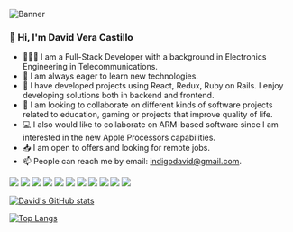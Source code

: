 ![Banner](https://user-images.githubusercontent.com/97900045/171921909-a02cd173-5b92-4335-b560-b126261b00c9.png)


### 👋 Hi, I'm David Vera Castillo 

- 🧑🏻‍💻 I am a Full-Stack Developer with a background in Electronics Engineering in Telecommunications.
- 🤔 I am always eager to learn new technologies.
- 👀 I have developed projects using React, Redux, Ruby on Rails. I enjoy developing solutions both in backend and frontend.
- 💞️ I am looking to collaborate on different kinds of software projects related to education, gaming or projects that improve quality of life. 
- 💻 I also would like to collaborate on ARM-based software since I am interested in the new Apple Processors capabilities.
- 📥 I am open to offers and looking for remote jobs.
- 📫 People can reach me by email: indigodavid@gmail.com.

![](https://img.shields.io/badge/OS-MacOs-informational?style=flat&logo=apple&logoColor=white&color=a6db5c)
![](https://img.shields.io/badge/Editor-VsCode-informational?style=flat&logo=visualstudiocode&logoColor=white&color=a6db5c)
![](https://img.shields.io/badge/Code-Ruby-informational?style=flat&logo=ruby&logoColor=white&color=a6db5c)
![](https://img.shields.io/badge/Code-JavaScript-informational?style=flat&logo=javascript&logoColor=white&color=a6db5c)
![](https://img.shields.io/badge/Code-Java-informational?style=flat&logo=oracle&logoColor=white&color=a6db5c)
![](https://img.shields.io/badge/Framework-React-informational?style=flat&logo=react&logoColor=white&color=a6db5c)
![](https://img.shields.io/badge/Framework-Ruby_on_Rails-informational?style=flat&logo=rubyonrails&logoColor=white&color=a6db5c)
![](https://img.shields.io/badge/Tools-PostgreSQL-informational?style=flat&logo=postgresql&logoColor=white&color=a6db5c)
![](https://img.shields.io/badge/Tools-Redux-informational?style=flat&logo=redux&logoColor=white&color=a6db5c)
![](https://img.shields.io/badge/Tools-Tailwind_CSS-informational?style=flat&logo=tailwindcss&logoColor=white&color=a6db5c)
![](https://img.shields.io/badge/Tools-SASS-informational?style=flat&logo=sass&logoColor=white&color=a6db5c)


[![David's GitHub stats](https://github-readme-stats.vercel.app/api?username=indigodavid&show_icons=true&theme=ayu-mirage)](https://github.com/indigodavid/github-readme-stats)

[![Top Langs](https://github-readme-stats.vercel.app/api/top-langs/?username=indigodavid&theme=ayu-mirage&layout=compact)](https://github.com/indigodavid/github-readme-stats)


<!---
indigodavid/indigodavid is a ✨ special ✨ repository because its `README.md` (this file) appears on your GitHub profile.
You can click the Preview link to take a look at your changes.
--->
